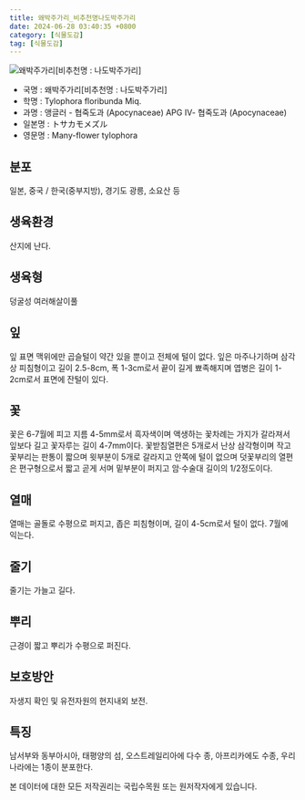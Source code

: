 ```yaml
---
title: 왜박주가리_비추천명나도박주가리
date: 2024-06-28 03:40:35 +0800
category: [식물도감]
tag: [식물도감]
---
```




![왜박주가리[비추천명 : 나도박주가리]](/fileUpload/plants/basic/Asclepiadaceae/Tylophora/14012/1_th2.JPG)
- 국명 : 왜박주가리[비추천명 : 나도박주가리]
- 학명 : Tylophora floribunda Miq.
- 과명 : 앵글러 - 협죽도과 (Apocynaceae) APG Ⅳ- 협죽도과 (Apocynaceae)
- 일본명 : トサカモメズル
- 영문명 : Many-flower tylophora


## 분포
일본, 중국 / 한국(중부지방), 경기도 광릉, 소요산 등 
## 생육환경
산지에 난다.
## 생육형
덩굴성 여러해살이풀
## 잎
잎 표면 맥위에만 곱슬털이 약간 있을 뿐이고 전체에 털이 없다. 잎은 마주나기하며 삼각상 피침형이고 길이 2.5-8cm, 폭 1-3cm로서 끝이 길게 뾰족해지며 엽병은 길이 1-2cm로서 표면에 잔털이 있다.
## 꽃
꽃은 6-7월에 피고 지름 4-5mm로서 흑자색이며 액생하는 꽃차례는 가지가 갈라져서 잎보다 길고 꽃자루는 길이 4-7mm이다. 꽃받침열편은 5개로서 난상 삼각형이며 작고 꽃부리는 판통이 짧으며 윗부분이 5개로 갈라지고 안쪽에 털이 없으며 덧꽃부리의 열편은 편구형으로서 짧고 곧게 서며 밑부분이 퍼지고 암·수술대 길이의 1/2정도이다.
## 열매
열매는 골돌로 수평으로 퍼지고, 좁은 피침형이며, 길이 4-5cm로서 털이 없다. 7월에 익는다. 
## 줄기
줄기는 가늘고 길다.
## 뿌리
근경이 짧고 뿌리가 수평으로 퍼진다.
## 보호방안
자생지 확인 및 유전자원의 현지내외 보전.
## 특징
남서부와 동부아시아, 태평양의 섬, 오스트레일리아에 다수 종, 아프리카에도 수종, 우리나라에는 1종이 분포한다.






본 데이터에 대한 모든 저작권리는 국립수목원 또는 원저작자에게 있습니다.

